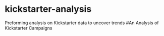 # kickstarter-analysis
Preforming analysis on Kickstarter data to uncover trends
#An Analysis of Kickstarter Campaigns

